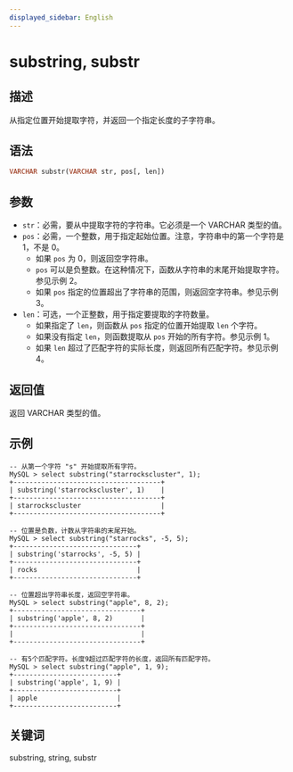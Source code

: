 ```yaml
---
displayed_sidebar: English
---
```


# substring, substr

## 描述

从指定位置开始提取字符，并返回一个指定长度的子字符串。

## 语法

```Haskell
VARCHAR substr(VARCHAR str, pos[, len])
```

## 参数

- `str`：必需，要从中提取字符的字符串。它必须是一个 VARCHAR 类型的值。
- `pos`：必需，一个整数，用于指定起始位置。注意，字符串中的第一个字符是 1，不是 0。
  - 如果 `pos` 为 0，则返回空字符串。
  - `pos` 可以是负整数。在这种情况下，函数从字符串的末尾开始提取字符。参见示例 2。
  - 如果 `pos` 指定的位置超出了字符串的范围，则返回空字符串。参见示例 3。
- `len`：可选，一个正整数，用于指定要提取的字符数量。
  - 如果指定了 `len`，则函数从 `pos` 指定的位置开始提取 `len` 个字符。
  - 如果没有指定 `len`，则函数提取从 `pos` 开始的所有字符。参见示例 1。
  - 如果 `len` 超过了匹配字符的实际长度，则返回所有匹配字符。参见示例 4。

## 返回值

返回 VARCHAR 类型的值。

## 示例

```Plain
-- 从第一个字符 "s" 开始提取所有字符。
MySQL > select substring("starrockscluster", 1);
+-------------------------------------+
| substring('starrockscluster', 1)    |
+-------------------------------------+
| starrockscluster                    |
+-------------------------------------+

-- 位置是负数，计数从字符串的末尾开始。
MySQL > select substring("starrocks", -5, 5);
+-------------------------------+
| substring('starrocks', -5, 5) |
+-------------------------------+
| rocks                         |
+-------------------------------+

-- 位置超出字符串长度，返回空字符串。
MySQL > select substring("apple", 8, 2);
+--------------------------------+
| substring('apple', 8, 2)       |
+--------------------------------+
|                                |
+--------------------------------+

-- 有5个匹配字符。长度9超过匹配字符的长度，返回所有匹配字符。
MySQL > select substring("apple", 1, 9);
+--------------------------+
| substring('apple', 1, 9) |
+--------------------------+
| apple                    |
+--------------------------+
```

## 关键词

substring, string, substr